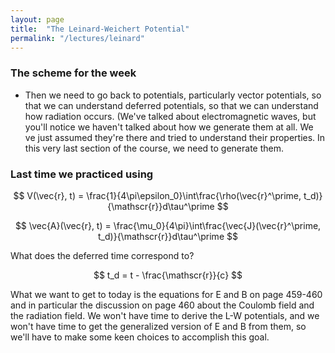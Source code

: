 ```yaml
---
layout: page
title:  "The Leinard-Weichert Potential"
permalink: "/lectures/leinard"
---
```


### The scheme for the week 
* Then we need to go back to potentials, particularly vector potentials, so that we can understand deferred potentials, so that we can understand how radiation occurs. (We've talked about electromagnetic waves, but you'll notice we haven't talked about how we generate them at all. We
ve just assumed they're there and tried to understand their properties. In this very last section of the course, we need to generate them.

### Last time we practiced using

$$
V(\vec{r}, t) = \frac{1}{4\pi\epsilon_0}\int\frac{\rho(\vec{r}^\prime, t_d)}{\mathscr{r}}d\tau^\prime
$$

$$
\vec{A}(\vec{r}, t) = \frac{\mu_0}{4\pi}\int\frac{\vec{J}(\vec{r}^\prime, t_d)}{\mathscr{r}}d\tau^\prime
$$

What does the deferred time correspond to?  

$$
t_d = t - \frac{\mathscr{r}}{c}
$$

What we want to get to today is the equations for E and B on page 459-460
and in particular the discussion on page 460 about the Coulomb field and
the radiation field.  We won't have time to derive the L-W potentials,
and we won't have time to get the generalized version of E and B from
them, so we'll have to make some keen choices to accomplish this goal.

